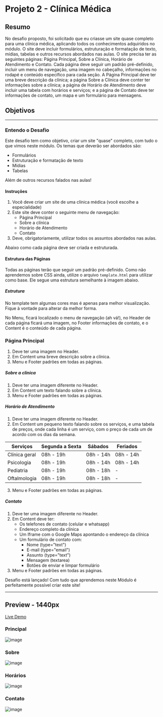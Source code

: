 # Projeto 2 - Clínica Médica

## Resumo
No desafio proposto, foi solicitado que eu criasse um site quase completo para uma clínica médica, aplicando todos os conhecimentos adquiridos no módulo. O site deve incluir formulários, estruturação e formatação de texto, mídias, tabelas e outros recursos abordados nas aulas. O site precisa ter as seguintes páginas: Página Principal, Sobre a Clínica, Horário de Atendimento e Contato. Cada página deve seguir um padrão pré-definido, incluir um menu de navegação, uma imagem no cabeçalho, informações no rodapé e conteúdo específico para cada seção. A Página Principal deve ter uma breve descrição da clínica; a página Sobre a Clínica deve conter ter informações sobre a clínica; a página de Horário de Atendimento deve incluir uma tabela com horários e serviços; e a página de Contato deve ter informações de contato, um mapa e um formulário para mensagens.

## Objetivos

---

### Entendo o Desafio

Este desafio tem como objetivo, criar um site "quase" completo, com tudo o que vimos neste módulo. Os temas que deverão ser abordados são:

- Formulários
- Estruturação e formatação de texto
- Mídias
- Tabelas

Além de outros recursos falados nas aulas!

#### Instruções

1. Você deve criar um site de uma clínica médica (você escolhe a especialidade)
2. Este site deve conter o seguinte menu de navegação:
   - Página Principal
   - Sobre a clínica
   - Horário de Atendimento
   - Contato
3. Deve, obrigatoriamente, utilizar todos os assuntos abordados nas aulas.

Abaixo como cada página deve ser criada e estruturada.

#### Estrutura das Páginas

Todas as páginas terão que seguir um padrão pré-definido. Como não aprendemos sobre CSS ainda, utilize o arquivo `template.html` para utilizar como base. Ele segue uma estrutura semelhante à imagem abaixo.

##### Estrutura

No template tem algumas cores mas é apenas para melhor visualização. Fique à vontade para alterar da melhor forma.

No Menu, ficará localizado o menu de navegação (ah vá!), no Header de cada página ficará uma imagem, no Footer informações de contato, e o Content é o conteúdo de cada página.

### Página Principal

1. Deve ter uma imagem no Header.
2. Em Content uma breve descrição sobre a clínica.
3. Menu e Footer padrões em todas as páginas.

##### Sobre a clínica

1. Deve ter uma imagem diferente no Header.
2. Em Content um texto falando sobre a clínica.
3. Menu e Footer padrões em todas as páginas.

##### Horário de Atendimento

1. Deve ter uma imagem diferente no Header.
2. Em Content um pequeno texto falando sobre os serviços, e uma tabela de preços, onde cada linha é um serviço, com o preço de cada um de acordo com os dias da semana.

| Serviços         | Segunda a Sexta | Sábados     | Feriados    |
|------------------|-----------------|-------------|-------------|
| Clínica geral    | 08h - 19h       | 08h - 14h   | 08h - 14h   |
| Psicologia       | 08h - 19h       | 08h - 14h   | 08h - 14h   |
| Pediatria        | 08h - 19h       | 08h - 18h   | -           |
| Oftalmologia     | 08h - 19h       | 08h - 18h   | -           |

3. Menu e Footer padrões em todas as páginas.

##### Contato

1. Deve ter uma imagem diferente no Header.
2. Em Content deve ter:
   - Os telefones de contato (celular e whatsapp)
   - Endereço completo da clínica
   - Um Iframe com o Google Maps apontando o endereço da clínica
   - Um formulário de contato com:
     - Nome (type="text")
     - E-mail (type="email")
     - Assunto (type="text")
     - Mensagem (textarea)
     - Botões de enviar e limpar formulário
3. Menu e Footer padrões em todas as páginas.

Desafio está lançado! Com tudo que aprendemos neste Módulo é perfeitamente possível criar este site!

---


## Preview - 1440px

[Live Demo](https://dio-formacao-html-developer.vercel.app/)

### Principal
![image](https://github.com/OsmarBaia/dio-formacao-html-developer/assets/88497805/25b95a13-cef8-4d3f-95b5-2c3e046016e8)

### Sobre
![image](https://github.com/OsmarBaia/dio-formacao-html-developer/assets/88497805/7da91253-66b1-4124-bd49-7eb1206d4e66)

### Horários
![image](https://github.com/OsmarBaia/dio-formacao-html-developer/assets/88497805/eb576660-fcc3-44af-a4b0-4c50b408a341)

### Contato
![image](https://github.com/OsmarBaia/dio-formacao-html-developer/assets/88497805/8b276513-f4b3-4009-9e19-3de5a8aa35b7)
